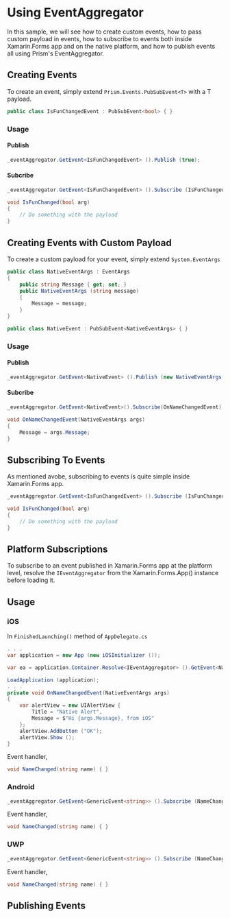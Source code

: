 # Using EventAggregator
In this sample, we will see how to create custom events, how to pass custom payload in events, how to subscribe to events both inside Xamarin.Forms app and on the native platform, and how to publish events all using Prism's EventAggregator.

## Creating Events
To create an event, simply extend `Prism.Events.PubSubEvent<T>` with a T payload.

```csharp
public class IsFunChangedEvent : PubSubEvent<bool> { }
```
### Usage
#### Publish
```csharp
_eventAggregator.GetEvent<IsFunChangedEvent> ().Publish (true);
```
#### Subcribe
```csharp
_eventAggregator.GetEvent<IsFunChangedEvent> ().Subscribe (IsFunChanged);

void IsFunChanged(bool arg) 
{
    // Do something with the payload
}
```

## Creating Events with Custom Payload
To create a custom payload for your event, simply extend `System.EventArgs`
```csharp
public class NativeEventArgs : EventArgs
{
    public string Message { get; set; }
    public NativeEventArgs (string message)
    {
        Message = message;
    }
}

public class NativeEvent : PubSubEvent<NativeEventArgs> { }
```
### Usage
#### Publish
```csharp
_eventAggregator.GetEvent<NativeEvent> ().Publish (new NativeEventArgs("Xamarin.Forms"));
```

#### Subcribe
```csharp
_eventAggregator.GetEvent<NativeEvent>().Subscribe(OnNameChangedEvent);

void OnNameChangedEvent(NativeEventArgs args) 
{
    Message = args.Message;
}
```

## Subscribing To Events
As mentioned avobe, subscribing to events is quite simple inside Xamarin.Forms app.
```csharp
_eventAggregator.GetEvent<IsFunChangedEvent> ().Subscribe (IsFunChanged);

void IsFunChanged(bool arg) 
{
    // Do something with the payload
}
```
## Platform Subscriptions
To subscribe to an event published in Xamarin.Forms app at the platform level, resolve the `IEventAggregator` from the Xamarin.Forms.App() instance before loading it.

## Usage
### iOS
In `FinishedLaunching()` method of `AppDelegate.cs`
```csharp
. . .
var application = new App (new iOSInitializer ());

var ea = application.Container.Resolve<IEventAggregator> ().GetEvent<NativeEvent>().Subscribe(OnNameChangedEvent);

LoadApplication (application);
. . .
private void OnNameChangedEvent(NativeEventArgs args)
{
    var alertView = new UIAlertView {
        Title = "Native Alert",
        Message = $"Hi {args.Message}, from iOS"
    };
    alertView.AddButton ("OK");
    alertView.Show ();
}
```

Event handler,
```csharp
void NameChanged(string name) { }
```

### Android
```csharp
_eventAggregator.GetEvent<GenericEvent<string>> ().Subscribe (NameChanged);
```

Event handler,
```csharp
void NameChanged(string name) { }
```

### UWP
```csharp
_eventAggregator.GetEvent<GenericEvent<string>> ().Subscribe (NameChanged);
```

Event handler,
```csharp
void NameChanged(string name) { }
```

## Publishing Events
```csharp

```

